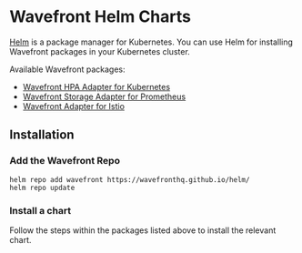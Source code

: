 # Wavefront Helm Charts

[Helm](https://helm.sh/) is a package manager for Kubernetes. You can use Helm for installing Wavefront packages in your Kubernetes cluster.

Available Wavefront packages:
- [Wavefront HPA Adapter for Kubernetes](./wavefront-hpa-adapter/)
- [Wavefront Storage Adapter for Prometheus](./prometheus-storage-adapter/)
- [Wavefront Adapter for Istio](./wavefront-adapter-for-istio/)

## Installation

### Add the Wavefront Repo
```
helm repo add wavefront https://wavefronthq.github.io/helm/
helm repo update
```
### Install a chart
Follow the steps within the packages listed above to install the relevant chart.
